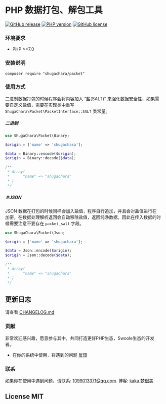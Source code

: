 # PHP 数据打包、解包工具

[![GitHub release](https://img.shields.io/github/release/shugachara/packet.svg)](https://github.com/shugachara/packet/releases)
[![PHP version](https://img.shields.io/badge/php-%3E%207-orange.svg)](https://github.com/php/php-src)
[![GitHub license](https://img.shields.io/badge/license-MIT-blue.svg)](#LICENSE)

### 环境要求

* PHP >=7.0

### 安装说明

```
composer require "shugachara/packet"
```

### 使用方式

二进制数据打包的时候程序会将内容加入 “盐(SALT)” 来强化数据安全性，如果需要自定义盐值，需要在实现类中重写 `ShugaChara\Packet\PacketInterface::SALT` 类常量。

##### 二进制

```php
use ShugaChara\Packet\Binary;

$origin = ['name' => 'shugachara'];

$data = Binary::encode($origin);
$origin = Binary::decode($data);

/**
 * Array(
 *      "name" => "shugachara"
 * )
 */
```

##### ＃JSON

JSON 数据在打包的时候同样会加入盐值，程序自行追加，并且会对盐值进行在加密，在数据处理解析返回会自动移除盐值，返回纯净数据。因此在传入数据的时候需要注意不要存在 `packet_salt` 字段。

```php
use ShugaChara\Packet\Json;

$origin = ['name' => 'shugachara'];

$data = Json::encode($origin);
$origin = Json::decode($data);

/**
 * Array(
 *      "name" => "shugachara"
 * )
 */
```

## 更新日志

请查看 [CHANGELOG.md](CHANGELOG.md)

### 贡献

非常欢迎感兴趣，愿意参与其中，共同打造更好PHP生态，Swoole生态的开发者。

* 在你的系统中使用，将遇到的问题 [反馈](https://github.com/shugachara/packet/issues)

### 联系

如果你在使用中遇到问题，请联系: [1099013371@qq.com](mailto:1099013371@qq.com). 博客: [kaka 梦很美](http://www.ls331.com)

## License MIT
